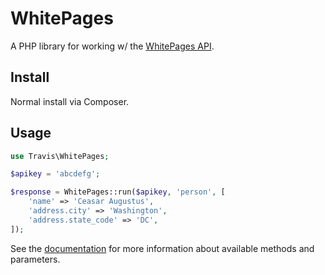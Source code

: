 # WhitePages

A PHP library for working w/ the [WhitePages API](https://pro.whitepages.com/developer/documentation/find-person-api/).

## Install

Normal install via Composer.

## Usage

```php
use Travis\WhitePages;

$apikey = 'abcdefg';

$response = WhitePages::run($apikey, 'person', [
	'name' => 'Ceasar Augustus',
	'address.city' => 'Washington',
	'address.state_code' => 'DC',
]);
```

See the [documentation](https://pro.whitepages.com/developer/documentation/find-person-api/) for more information about available methods and parameters.